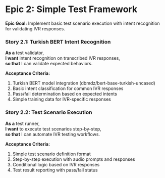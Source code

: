 # Epic 2: Simple Test Framework

**Epic Goal:** Implement basic test scenario execution with intent recognition for validating IVR responses.

### Story 2.1: Turkish BERT Intent Recognition
**As a** test validator,  
**I want** intent recognition on transcribed IVR responses,  
**so that** I can validate expected behaviors.

**Acceptance Criteria:**
1. Turkish BERT model integration (dbmdz/bert-base-turkish-uncased)
2. Basic intent classification for common IVR responses
3. Pass/fail determination based on expected intents
4. Simple training data for IVR-specific responses

### Story 2.2: Test Scenario Execution
**As a** test runner,  
**I want** to execute test scenarios step-by-step,  
**so that** I can automate IVR testing workflows.

**Acceptance Criteria:**
1. Simple test scenario definition format
2. Step-by-step execution with audio prompts and responses
3. Conditional logic based on IVR responses
4. Test result reporting with pass/fail status
